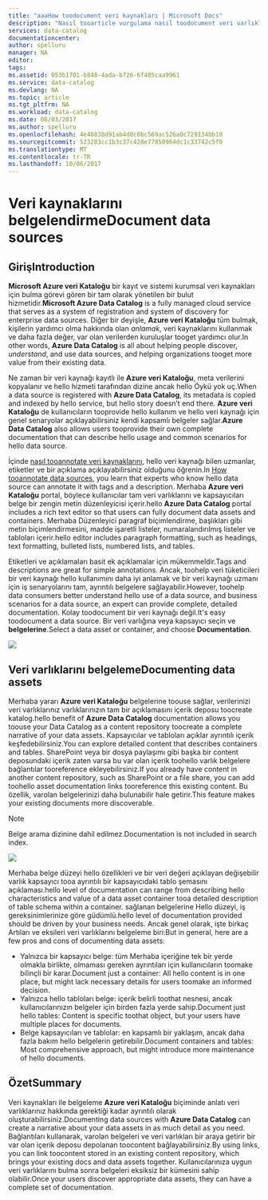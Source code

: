 ```yaml
---
title: "aaaHow toodocument veri kaynakları | Microsoft Docs"
description: "Nasıl tooarticle vurgulama nasıl toodocument veri varlıklarını Azure veri Kataloğu."
services: data-catalog
documentationcenter: 
author: spelluru
manager: NA
editor: 
tags: 
ms.assetid: 053b1701-b848-4ada-b726-6f485caa9961
ms.service: data-catalog
ms.devlang: NA
ms.topic: article
ms.tgt_pltfrm: NA
ms.workload: data-catalog
ms.date: 08/03/2017
ms.author: spelluru
ms.openlocfilehash: 4e46838d91ab4d0c0bc569ac526a0c729134bb10
ms.sourcegitcommit: 523283cc1b3c37c428e77850964dc1c33742c5f0
ms.translationtype: MT
ms.contentlocale: tr-TR
ms.lasthandoff: 10/06/2017
---
```

# <a name="document-data-sources"></a><span data-ttu-id="e47c1-103">Veri kaynaklarını belgelendirme</span><span class="sxs-lookup"><span data-stu-id="e47c1-103">Document data sources</span></span>
## <a name="introduction"></a><span data-ttu-id="e47c1-104">Giriş</span><span class="sxs-lookup"><span data-stu-id="e47c1-104">Introduction</span></span>
<span data-ttu-id="e47c1-105">**Microsoft Azure veri Kataloğu** bir kayıt ve sistemi kurumsal veri kaynakları için bulma görevi gören bir tam olarak yönetilen bir bulut hizmetidir.</span><span class="sxs-lookup"><span data-stu-id="e47c1-105">**Microsoft Azure Data Catalog** is a fully managed cloud service that serves as a system of registration and system of discovery for enterprise data sources.</span></span> <span data-ttu-id="e47c1-106">Diğer bir deyişle, **Azure veri Kataloğu** tüm bulmak, kişilerin yardımcı olma hakkında olan *anlamak*, veri kaynaklarını kullanmak ve daha fazla değer, var olan verilerden kuruluşlar tooget yardımcı olur.</span><span class="sxs-lookup"><span data-stu-id="e47c1-106">In other words, **Azure Data Catalog** is all about helping people discover, *understand*, and use data sources, and helping organizations tooget more value from their existing data.</span></span>

<span data-ttu-id="e47c1-107">Ne zaman bir veri kaynağı kayıtlı ile **Azure veri Kataloğu**, meta verilerini kopyalanır ve hello hizmeti tarafından dizine ancak hello Öykü yok uç.</span><span class="sxs-lookup"><span data-stu-id="e47c1-107">When a data source is registered with **Azure Data Catalog**, its metadata is copied and indexed by hello service, but hello story doesn’t end there.</span></span> <span data-ttu-id="e47c1-108">**Azure veri Kataloğu** de kullanıcıların tooprovide hello kullanım ve hello veri kaynağı için genel senaryolar açıklayabilirsiniz kendi kapsamlı belgeler sağlar.</span><span class="sxs-lookup"><span data-stu-id="e47c1-108">**Azure Data Catalog** also allows users tooprovide their own complete documentation that can describe hello usage and common scenarios for hello data source.</span></span>

<span data-ttu-id="e47c1-109">İçinde [nasıl tooannotate veri kaynaklarını](data-catalog-how-to-annotate.md), hello veri kaynağı bilen uzmanlar, etiketler ve bir açıklama açıklayabilirsiniz olduğunu öğrenin.</span><span class="sxs-lookup"><span data-stu-id="e47c1-109">In [How tooannotate data sources](data-catalog-how-to-annotate.md), you learn that experts who know hello data source can annotate it with tags and a description.</span></span> <span data-ttu-id="e47c1-110">Merhaba **Azure veri Kataloğu** portal, böylece kullanıcılar tam veri varlıklarını ve kapsayıcıları belge bir zengin metin düzenleyicisi içerir.</span><span class="sxs-lookup"><span data-stu-id="e47c1-110">hello **Azure Data Catalog** portal includes a rich text editor so that users can fully document data assets and containers.</span></span> <span data-ttu-id="e47c1-111">Merhaba Düzenleyici paragraf biçimlendirme, başlıkları gibi metin biçimlendirmesini, madde işaretli listeler, numaralandırılmış listeler ve tabloları içerir.</span><span class="sxs-lookup"><span data-stu-id="e47c1-111">hello editor includes paragraph formatting, such as headings, text formatting, bulleted lists, numbered lists, and tables.</span></span>

<span data-ttu-id="e47c1-112">Etiketleri ve açıklamaları basit ek açıklamalar için mükemmeldir.</span><span class="sxs-lookup"><span data-stu-id="e47c1-112">Tags and descriptions are great for simple annotations.</span></span> <span data-ttu-id="e47c1-113">Ancak, toohelp veri tüketicileri bir veri kaynağı hello kullanımını daha iyi anlamak ve bir veri kaynağı uzmanı için iş senaryolarını tam, ayrıntılı belgelere sağlayabilir.</span><span class="sxs-lookup"><span data-stu-id="e47c1-113">However, toohelp data consumers better understand hello use of a data source, and business scenarios for a data source, an expert can provide complete, detailed documentation.</span></span> <span data-ttu-id="e47c1-114">Kolay toodocument bir veri kaynağı değil.</span><span class="sxs-lookup"><span data-stu-id="e47c1-114">It's easy toodocument a data source.</span></span> <span data-ttu-id="e47c1-115">Bir veri varlığına veya kapsayıcı seçin ve **belgelerine**.</span><span class="sxs-lookup"><span data-stu-id="e47c1-115">Select a data asset or container, and choose **Documentation**.</span></span>

![](media/data-catalog-documentation/data-catalog-documentation.png)

## <a name="documenting-data-assets"></a><span data-ttu-id="e47c1-116">Veri varlıklarını belgeleme</span><span class="sxs-lookup"><span data-stu-id="e47c1-116">Documenting data assets</span></span>
<span data-ttu-id="e47c1-117">Merhaba yararı **Azure veri Kataloğu** belgelerine toouse sağlar, verilerinizi veri varlıklarınız varlıklarınızın tam bir açıklamasını içerik deposu toocreate katalog.</span><span class="sxs-lookup"><span data-stu-id="e47c1-117">hello benefit of **Azure Data Catalog** documentation allows you toouse your Data Catalog as a content repository toocreate a complete narrative of your data assets.</span></span> <span data-ttu-id="e47c1-118">Kapsayıcılar ve tabloları açıklar ayrıntılı içerik keşfedebilirsiniz.</span><span class="sxs-lookup"><span data-stu-id="e47c1-118">You can explore detailed content that describes containers and tables.</span></span> <span data-ttu-id="e47c1-119">SharePoint veya bir dosya paylaşımı gibi başka bir content deposundaki içerik zaten varsa bu var olan içerik toohello varlık belgelere bağlantılar tooreference ekleyebilirsiniz.</span><span class="sxs-lookup"><span data-stu-id="e47c1-119">If you already have content in another content repository, such as SharePoint or a file share, you can add toohello asset documentation links tooreference this existing content.</span></span> <span data-ttu-id="e47c1-120">Bu özellik, varolan belgelerinizi daha bulunabilir hale getirir.</span><span class="sxs-lookup"><span data-stu-id="e47c1-120">This feature makes your existing documents more discoverable.</span></span>

> [!NOTE]
> <span data-ttu-id="e47c1-121">Belge arama dizinine dahil edilmez.</span><span class="sxs-lookup"><span data-stu-id="e47c1-121">Documentation is not included in search index.</span></span>
>
>

![](media/data-catalog-documentation/data-catalog-documentation2.png)

<span data-ttu-id="e47c1-122">Merhaba belge düzeyi hello özellikleri ve bir veri değeri açıklayan değişebilir varlık kapsayıcı tooa ayrıntılı bir kapsayıcıdaki tablo şemasını açıklaması.</span><span class="sxs-lookup"><span data-stu-id="e47c1-122">hello level of documentation can range from describing hello characteristics and value of a data asset container tooa detailed description of table schema within a container.</span></span> <span data-ttu-id="e47c1-123">sağlanan belgelerine Hello düzeyi, iş gereksinimlerinize göre güdümlü.</span><span class="sxs-lookup"><span data-stu-id="e47c1-123">hello level of documentation provided should be driven by your business needs.</span></span> <span data-ttu-id="e47c1-124">Ancak genel olarak, işte birkaç Artıları ve eksileri veri varlıklarını belgeleme biri:</span><span class="sxs-lookup"><span data-stu-id="e47c1-124">But in general, here are a few pros and cons of documenting data assets:</span></span>

* <span data-ttu-id="e47c1-125">Yalnızca bir kapsayıcı belge: tüm Merhaba içeriğine tek bir yerde olmakla birlikte, olmaması gereken ayrıntıları için kullanıcıların toomake bilinçli bir karar.</span><span class="sxs-lookup"><span data-stu-id="e47c1-125">Document just a container: All hello content is in one place, but might lack necessary details for users toomake an informed decision.</span></span>
* <span data-ttu-id="e47c1-126">Yalnızca hello tabloları belge: içerik belirli toothat nesnesi, ancak kullanıcılarınızın belgeler için birden fazla yerde sahip.</span><span class="sxs-lookup"><span data-stu-id="e47c1-126">Document just hello tables: Content is specific toothat object, but your users have multiple places for documents.</span></span>
* <span data-ttu-id="e47c1-127">Belge kapsayıcıları ve tablolar: en kapsamlı bir yaklaşım, ancak daha fazla bakım hello belgelerin getirebilir.</span><span class="sxs-lookup"><span data-stu-id="e47c1-127">Document containers and tables: Most comprehensive approach, but might introduce more maintenance of hello documents.</span></span>

## <a name="summary"></a><span data-ttu-id="e47c1-128">Özet</span><span class="sxs-lookup"><span data-stu-id="e47c1-128">Summary</span></span>
<span data-ttu-id="e47c1-129">Veri kaynakları ile belgeleme **Azure veri Kataloğu** biçiminde anlatı veri varlıklarınız hakkında gerektiği kadar ayrıntılı olarak oluşturabilirsiniz.</span><span class="sxs-lookup"><span data-stu-id="e47c1-129">Documenting data sources with **Azure Data Catalog** can create a narrative about your data assets in as much detail as you need.</span></span>  <span data-ttu-id="e47c1-130">Bağlantıları kullanarak, varolan belgeleri ve veri varlıkları bir araya getirir bir var olan içerik deposu depolanan toocontent bağlayabilirsiniz.</span><span class="sxs-lookup"><span data-stu-id="e47c1-130">By using links, you can link toocontent stored in an existing content repository, which brings your existing docs and data assets together.</span></span> <span data-ttu-id="e47c1-131">Kullanıcılarınıza uygun veri varlıklarını bulma sonra belgeleri eksiksiz bir kümesini sahip olabilir.</span><span class="sxs-lookup"><span data-stu-id="e47c1-131">Once your users discover appropriate data assets, they can have a complete set of documentation.</span></span>
